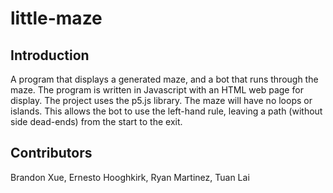 # little-maze

## Introduction
A program that displays a generated maze, and a bot that runs through the maze. The program is written in Javascript with an HTML web page for display. The project uses the p5.js library.
The maze will have no loops or islands. This allows the bot to use the left-hand rule, leaving a path (without side dead-ends) from the start to the exit.

## Contributors
Brandon Xue, Ernesto Hooghkirk, Ryan Martinez, Tuan Lai
